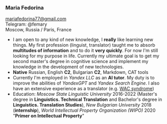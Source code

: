### Maria Fedorina
mariafedorina77@gmail.com  
Telegram: @femary   
Moscow, Russia / Paris, France
* I am open to any kind of new knowledge, I **really** like learning new things. My first profession (linguist, translator) taught me to absorb **multitudes of information** and to do it **very quickly**. For now I'm still looking for my purpose in life. Currently my ultimate goal is to get my second master's degree in cognitive science and implement my knowledge in the development of new technologies.
* **Native** Russian, English **C2**, Bulgarian **C2**, Markdown, CAT tools
* Currently I'm employed in _Yandex LLC_ as an **AI tutor**. My duty is to improve the abilities of _YandexGPT_ and _Yandex Search Engine_. I also have an extensive experience as a translator (e.g. [WAC syndrome](https://rarechromo.org/media/translations/Russian/WAC%20syndrome%20(DeSanto-Shinawi%20syndrome)%20Russian%20FTNW.pdf))
* Education: _Moscow State Linguistic University_ 2016-2022 (Master's degree in **Linguistics. Technical Translation** and Bachelor's degree in **Linguistics. Translation Studies**), _New Bulgarian University_ 2018 (**internship**), _World Intellectual Property Organization (WIPO)_ 2020 "**Primer on Intellectual Property**"
